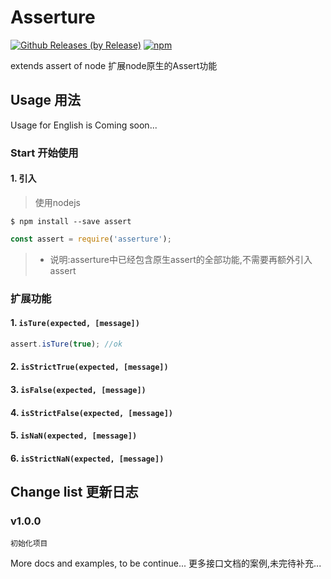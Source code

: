 # Asserture

[![Github Releases (by Release)](https://img.shields.io/github/downloads/wm123450405/asserture/total.svg)](https://github.com/wm123450405/asserture)
[![npm](https://img.shields.io/npm/v/asserture.svg)](https://www.npmjs.com/package/asserture)

extends assert of node
扩展node原生的Assert功能

## Usage 用法

Usage for English is Coming soon...

### Start 开始使用

#### 1. 引入
>使用nodejs
```
$ npm install --save assert
```
```javascript
const assert = require('asserture');
```
> * 说明:asserture中已经包含原生assert的全部功能,不需要再额外引入assert

### 扩展功能

#### 1. `isTure(expected, [message])`
```javascript
assert.isTure(true); //ok
```

#### 2. `isStrictTrue(expected, [message])`

#### 3. `isFalse(expected, [message])`

#### 4. `isStrictFalse(expected, [message])`

#### 5. `isNaN(expected, [message])`

#### 6. `isStrictNaN(expected, [message])`

## Change list 更新日志

### v1.0.0
	初始化项目

More docs and examples, to be continue...
更多接口文档的案例,未完待补充...  
